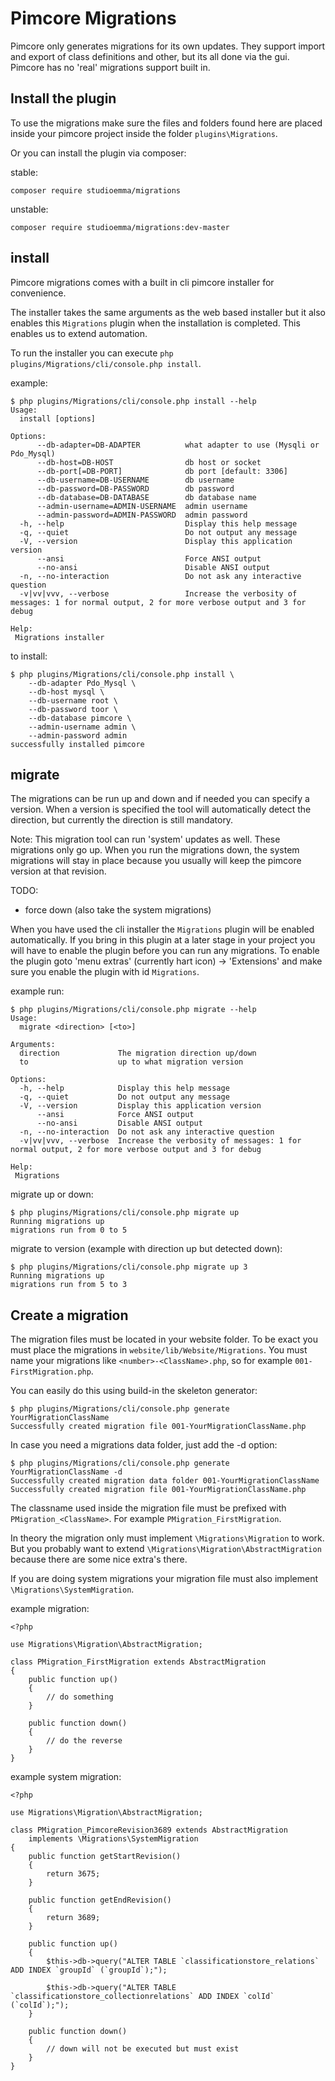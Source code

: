 Pimcore Migrations
==================

Pimcore only generates migrations for its own updates. They support import and
export of class definitions and other, but its all done via the gui. Pimcore
has no 'real' migrations support built in.

Install the plugin
------------------

To use the migrations make sure the files and folders found here are placed
inside your pimcore project inside the folder `plugins\Migrations`.

Or you can install the plugin via composer:

stable:

~~~
composer require studioemma/migrations
~~~

unstable:

~~~
composer require studioemma/migrations:dev-master
~~~

install
-------

Pimcore migrations comes with a built in cli pimcore installer for convenience.

The installer takes the same arguments as the web based installer but it also
enables this `Migrations` plugin when the installation is completed. This
enables us to extend automation.

To run the installer you can execute `php plugins/Migrations/cli/console.php install`.

example:

~~~
$ php plugins/Migrations/cli/console.php install --help
Usage:
  install [options]

Options:
      --db-adapter=DB-ADAPTER          what adapter to use (Mysqli or Pdo_Mysql)
      --db-host=DB-HOST                db host or socket
      --db-port[=DB-PORT]              db port [default: 3306]
      --db-username=DB-USERNAME        db username
      --db-password=DB-PASSWORD        db password
      --db-database=DB-DATABASE        db database name
      --admin-username=ADMIN-USERNAME  admin username
      --admin-password=ADMIN-PASSWORD  admin password
  -h, --help                           Display this help message
  -q, --quiet                          Do not output any message
  -V, --version                        Display this application version
      --ansi                           Force ANSI output
      --no-ansi                        Disable ANSI output
  -n, --no-interaction                 Do not ask any interactive question
  -v|vv|vvv, --verbose                 Increase the verbosity of messages: 1 for normal output, 2 for more verbose output and 3 for debug

Help:
 Migrations installer
~~~

to install:

~~~
$ php plugins/Migrations/cli/console.php install \
    --db-adapter Pdo_Mysql \
    --db-host mysql \
    --db-username root \
    --db-password toor \
    --db-database pimcore \
    --admin-username admin \
    --admin-password admin
successfully installed pimcore
~~~

migrate
-------

The migrations can be run up and down and if needed you can specify a version.
When a version is specified the tool will automatically detect the direction,
but currently the direction is still mandatory.

Note: This migration tool can run 'system' updates as well. These migrations
only go up. When you run the migrations down, the system migrations will stay
in place because you usually will keep the pimcore version at that revision.

TODO:

- force down (also take the system migrations)

When you have used the cli installer the `Migrations` plugin will be enabled
automatically. If you bring in this plugin at a later stage in your project you
will have to enable the plugin before you can run any migrations. To enable the
plugin goto 'menu extras' (currently hart icon) -> 'Extensions' and make sure
you enable the plugin with id `Migrations`.

example run:

~~~
$ php plugins/Migrations/cli/console.php migrate --help
Usage:
  migrate <direction> [<to>]

Arguments:
  direction             The migration direction up/down
  to                    up to what migration version

Options:
  -h, --help            Display this help message
  -q, --quiet           Do not output any message
  -V, --version         Display this application version
      --ansi            Force ANSI output
      --no-ansi         Disable ANSI output
  -n, --no-interaction  Do not ask any interactive question
  -v|vv|vvv, --verbose  Increase the verbosity of messages: 1 for normal output, 2 for more verbose output and 3 for debug

Help:
 Migrations
~~~

migrate up or down:

~~~
$ php plugins/Migrations/cli/console.php migrate up
Running migrations up
migrations run from 0 to 5
~~~

migrate to version (example with direction up but detected down):

~~~
$ php plugins/Migrations/cli/console.php migrate up 3
Running migrations up
migrations run from 5 to 3
~~~

Create a migration
------------------

The migration files must be located in your website folder. To be exact you
must place the migrations in `website/lib/Website/Migrations`. You must name
your migrations like `<number>-<ClassName>.php`, so for example
`001-FirstMigration.php`.

You can easily do this using build-in the skeleton generator:
~~~
$ php plugins/Migrations/cli/console.php generate YourMigrationClassName
Successfully created migration file 001-YourMigrationClassName.php
~~~

In case you need a migrations data folder, just add the -d option:
~~~
$ php plugins/Migrations/cli/console.php generate YourMigrationClassName -d
Successfully created migration data folder 001-YourMigrationClassName
Successfully created migration file 001-YourMigrationClassName.php
~~~

The classname used inside the migration file must be prefixed with
`PMigration_<ClassName>`. For example `PMigration_FirstMigration`.

In theory the migration only must implement `\Migrations\Migration` to work.
But you probably want to extend `\Migrations\Migration\AbstractMigration`
because there are some nice extra's there.

If you are doing system migrations your migration file must also implement
`\Migrations\SystemMigration`.

example migration:

~~~
<?php

use Migrations\Migration\AbstractMigration;

class PMigration_FirstMigration extends AbstractMigration
{
    public function up()
    {
        // do something
    }

    public function down()
    {
        // do the reverse
    }
}
~~~

example system migration:

~~~
<?php

use Migrations\Migration\AbstractMigration;

class PMigration_PimcoreRevision3689 extends AbstractMigration
    implements \Migrations\SystemMigration
{
    public function getStartRevision()
    {
        return 3675;
    }

    public function getEndRevision()
    {
        return 3689;
    }

    public function up()
    {
        $this->db->query("ALTER TABLE `classificationstore_relations` ADD INDEX `groupId` (`groupId`);");

        $this->db->query("ALTER TABLE `classificationstore_collectionrelations` ADD INDEX `colId` (`colId`);");
    }

    public function down()
    {
        // down will not be executed but must exist
    }
}
~~~
